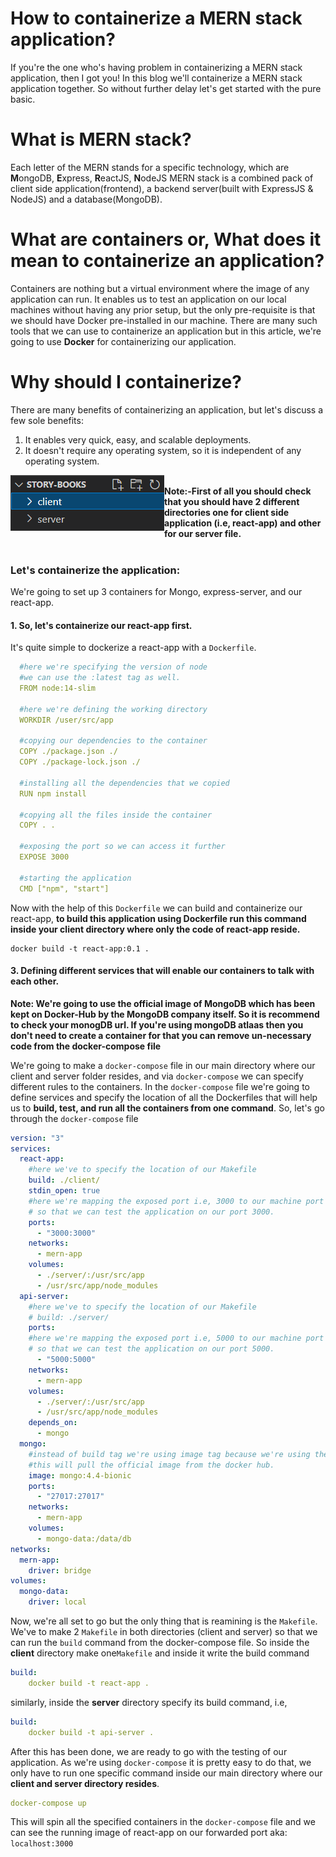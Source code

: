 # How to containerize a MERN stack application?
If you're the one who's having problem in containerizing a MERN stack application, then I got you! In this blog we'll containerize a MERN stack application together. So without further delay let's get started with the pure basic.

# What is MERN stack?
Each letter of the MERN stands for a specific technology, which are **M**ongoDB, **E**xpress, **R**eactJS, **N**odeJS MERN stack is a combined pack of client side application(frontend), a backend server(built with ExpressJS & NodeJS) and a database(MongoDB). 

# What are containers or, What does it mean to containerize an application?
Containers are nothing but a virtual environment where the image of any application can run. It enables us to test an application on our local machines without having any prior setup, but the only pre-requisite is that we should have Docker pre-installed in our machine. There are many such tools that we can use to containerize an application but in this article, we're going to use **Docker** for containerizing our application. 

# Why should I containerize?
There are many benefits of containerizing an application, but let's discuss a few sole benefits:
1) It enables very quick, easy, and scalable deployments.
2) It doesn't require any operating system, so it is independent of any operating system.

<img align="left" src="./assets/mern-directory.png" alt="mern-directory"></img> <br>
**Note:-First of all you should check that you should have 2 different directories one for client side application (i.e, react-app) and other for our server file.**
<br> <br>

### Let's containerize the application:
We're going to set up 3 containers for Mongo, express-server, and our react-app. 
#### 1. So, let's containerize our react-app first. 
It's quite simple to dockerize a react-app with a `Dockerfile`.
```yml
  #here we're specifying the version of node
  #we can use the :latest tag as well.
  FROM node:14-slim

  #here we're defining the working directory
  WORKDIR /user/src/app

  #copying our dependencies to the container
  COPY ./package.json ./
  COPY ./package-lock.json ./

  #installing all the dependencies that we copied 
  RUN npm install

  #copying all the files inside the container
  COPY . .

  #exposing the port so we can access it further
  EXPOSE 3000

  #starting the application
  CMD ["npm", "start"]
```
Now with the help of this `Dockerfile` we can build and containerize our react-app, **to build this application using Dockerfile run this command inside your client directory where only the code of react-app reside.**
```docker
docker build -t react-app:0.1 .
```

#### 3. Defining different services that will enable our containers to talk with each other. 
**Note: We're going to use the official image of MongoDB which has been kept on Docker-Hub by the MongoDB company itself. So it is recommend to check your monogDB url. If you're using mongoDB atlaas then you don't need to create a container for that you can remove un-necessary code from the docker-compose file**

We're going to make a `docker-compose` file in our main directory where our client and server folder resides, and via `docker-compose` we can specify different rules to the containers. 
In the `docker-compose` file we're going to define services and specify the location of all the Dockerfiles that will help us to **build, test, and run all the containers from one command**.
So, let's go through the `docker-compose` file
```yaml
version: "3"
services:
  react-app:
    #here we've to specify the location of our Makefile
    build: ./client/
    stdin_open: true
    #here we're mapping the exposed port i.e, 3000 to our machine port 3000.
    # so that we can test the application on our port 3000.
    ports: 
      - "3000:3000"
    networks:
      - mern-app
    volumes:
      - ./server/:/usr/src/app
      - /usr/src/app/node_modules
  api-server:
    #here we've to specify the location of our Makefile
    # build: ./server/
    ports:
    #here we're mapping the exposed port i.e, 5000 to our machine port 5000.
    # so that we can test the application on our port 5000.
      - "5000:5000"
    networks:
      - mern-app
    volumes:
      - ./server/:/usr/src/app
      - /usr/src/app/node_modules
    depends_on:
      - mongo
  mongo:
    #instead of build tag we're using image tag because we're using the official image of MongoDB
    #this will pull the official image from the docker hub.
    image: mongo:4.4-bionic
    ports:
      - "27017:27017"
    networks:
      - mern-app
    volumes:
      - mongo-data:/data/db
networks:
  mern-app:
    driver: bridge
volumes:
  mongo-data:
    driver: local
```
Now, we're all set to go but the only thing that is reamining is the `Makefile`. We've to make 2 `Makefile` in both directories (client and server) so that we can 
run the `build` command from the docker-compose file. 
So inside the **client** directory make one`Makefile` and inside it write the build command 
```yml
build:
	docker build -t react-app .
```
similarly, inside the **server** directory specify its build command, i.e,
```yml
build:
	docker build -t api-server .
```
After this has been done, we are ready to go with the testing of our application. As we're using `docker-compose` it is pretty easy to do that, we only have to run one specific command inside our main directory where our **client and server directory resides**.
```yml
docker-compose up
```
This will spin all the specified containers in the `docker-compose` file and we can see the running image of react-app on our forwarded port aka: `localhost:3000`

